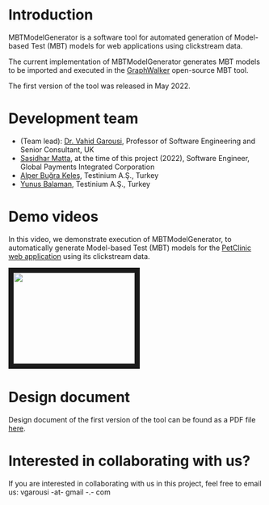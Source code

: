 # Introduction
MBTModelGenerator is a software tool for automated generation of Model-based Test (MBT) models for web applications using clickstream data.

The current implementation of MBTModelGenerator generates MBT models to be imported and executed in the [GraphWalker](http://graphwalker.github.io) open-source MBT tool.

The first version of the tool was released in May 2022.

# Development team 
* (Team lead): [Dr. Vahid Garousi](https://www.vgarousi.com), Professor of Software Engineering and Senior Consultant, UK
* [Sasidhar Matta](https://www.google.com/search?q=Sasidhar+Matta), at the time of this project (2022), Software Engineer, Global Payments Integrated Corporation
* [Alper Buğra Keleş](https://www.linkedin.com/in/alperbugrakeles/), Testinium A.Ş., Turkey
* [Yunus Balaman](https://www.linkedin.com/in/yunus-balaman-100235159/), Testinium A.Ş., Turkey

# Demo videos
In this video, we demonstrate execution of MBTModelGenerator, to automatically generate Model-based Test (MBT) models for the [PetClinic web application](https://github.com/spring-projects/spring-petclinic) using its clickstream data.

<a href="https://www.youtube.com/watch?v=vEcFvZEkyb0" target="_blank"><img src="http://img.youtube.com/vi/vEcFvZEkyb0/0.jpg" 
 width="240" height="180" border="10" /></a>

# Design document
Design document of the first version of the tool can be found as a PDF file [here](https://github.com/vgarousi/MBTModelGenerator/blob/main/Design%20document/MBTModelGenerator-Design%20document-Sept%2028.pdf). 

# Interested in collaborating with us?
If you are interested in collaborating with us in this project, feel free to email us: vgarousi -at- gmail -.- com
